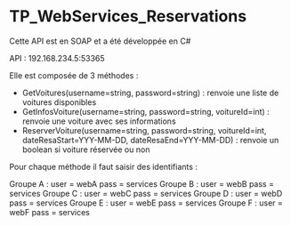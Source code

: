 # TP_WebServices_Reservations

Cette API est en SOAP et a été développée en C#

API : 192.168.234.5:53365

Elle est composée de 3 méthodes :
- GetVoitures(username=string, password=string) : renvoie une liste de voitures disponibles
- GetInfosVoiture(username=string, password=string, voitureId=int) : renvoie une voiture avec ses informations 
- ReserverVoiture(username=string, password=string, voitureId=int, dateResaStart=YYY-MM-DD, dateResaEnd=YYY-MM-DD) : renvoie un boolean si voiture réservée ou non

Pour chaque méthode il faut saisir des identifiants :

Groupe A : user = webA pass = services
Groupe B : user = webB pass = services
Groupe C : user = webC pass = services
Groupe D : user = webD pass = services
Groupe E : user = webE pass = services
Groupe F : user = webF pass = services
